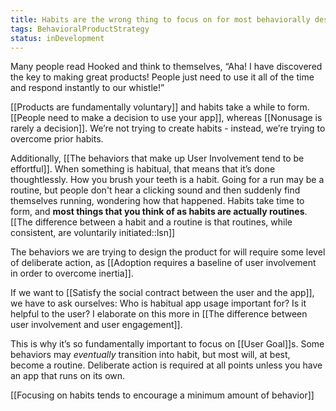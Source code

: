 ```yaml
---
title: Habits are the wrong thing to focus on for most behaviorally designed applications
tags: BehavioralProductStrategy
status: inDevelopment
---
```


Many people read Hooked and think to themselves, “Aha! I have discovered the key to making great products! People just need to use it all of the time and respond instantly to our whistle!”

[[Products are fundamentally voluntary]] and habits take a while to form. [[People need to make a decision to use your app]], whereas [[Nonusage is rarely a decision]]. We’re not trying to create habits - instead, we’re trying to overcome prior habits. 

Additionally, [[The behaviors that make up User Involvement tend to be effortful]]. When something is habitual, that means that it’s done thoughtlessly. How you brush your teeth is a habit. Going for a run may be a routine, but people don't hear a clicking sound and then suddenly find themselves running, wondering how that happened. Habits take time to form, and **most things that you think of as habits are actually routines**. [[The difference between a habit and a routine is that routines, while consistent, are voluntarily initiated::lsn]]

The behaviors we are trying to design the product for will require some level of deliberate action, as [[Adoption requires a baseline of user involvement in order to overcome inertia]]. 

If we want to [[Satisfy the social contract between the user and the app]], we have to ask ourselves: Who is habitual app usage important for? Is it helpful to the user? I elaborate on this more in [[The difference between user involvement and user engagement]].

This is why it’s so fundamentally important to focus on [[User Goal]]s. Some behaviors may *eventually* transition into habit, but most will, at best, become a routine. Deliberate action is required at all points unless you have an app that runs on its own.

[[Focusing on habits tends to encourage a minimum amount of behavior]]